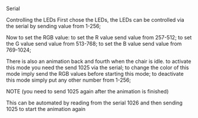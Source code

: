 Serial 

Controlling the LEDs
First chose the LEDs, the LEDs can be controlled via the serial by sending value from 1-256;

Now to set the RGB value:
to set the R value send value from 257-512;
to set the G value send value from 513-768;
to set the B value send value from 769-1024;

There is also an animation back and fourth when the chair is idle.
to activate this mode you need the send 1025 via the serial;
to change the color of this mode imply send the RGB values before starting this mode;
to deactivate this mode simply put any other number from 1-256;

NOTE (you need to send 1025 again after the animation is finished)

This can be automated by reading from the serial 1026 and then sending 1025 to start the animation again